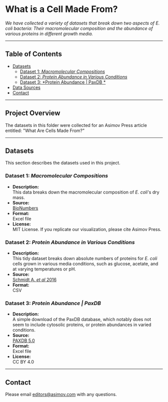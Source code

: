 # What is a Cell Made From?

_We have collected a variety of datasets that break down two aspects of _E. coli_ bacteria: Their macromolecular composition and the abundance of various proteins in different growth media._

---

## Table of Contents

- [Datasets](#datasets)
  - [Dataset 1: *Macromolecular Compositions*](#macromolecular_composition.xlsx)
  - [Dataset 2: *Protein Abundance in Various Conditions*](#protein_abundance_conditions.csv)
  - [Dataset 3: *Protein Abundance | PaxDB *](#protein_abundance_paxDB.xlsx)
- [Data Sources](#data-sources)
- [Contact](#contact)

---

## Project Overview

The datasets in this folder were collected for an Asimov Press article entitled: "What Are Cells Made From?"

---

## Datasets

This section describes the datasets used in this project.

### Dataset 1: *Macromolecular Compositions*

- **Description:**  
  This data breaks down the macromolecular composition of _E. coli_'s dry mass.
- **Source:**  
  [BioNumbers](https://book.bionumbers.org/what-is-the-macromolecular-composition-of-the-cell/)  
- **Format:**  
  Excel file
- **License:**  
  MIT License. If you replicate our visualization, please cite Asimov Press.

### Dataset 2: *Protein Abundance in Various Conditions*

- **Description:**  
  This tidy dataset breaks down absolute numbers of proteins for _E. coli_ cells grown in various media conditions, such as glucose, acetate, and at varying temperatures or pH.
- **Source:**  
  [Schmidt A. _et al_ 2016](https://pmc.ncbi.nlm.nih.gov/articles/PMC4888949/)  
- **Format:**  
  CSV

### Dataset 3: *Protein Abundance | PaxDB*

- **Description:**  
  A simple download of the PaxDB database, which notably does not seem to include cytosolic proteins, or protein abundances in varied conditions.
- **Source:**  
  [PAXDB 5.0](https://pax-db.org)  
- **Format:**  
  Excel file
- **License:**  
  CC BY 4.0

---

## Contact

Please email editors@asimov.com with any questions.